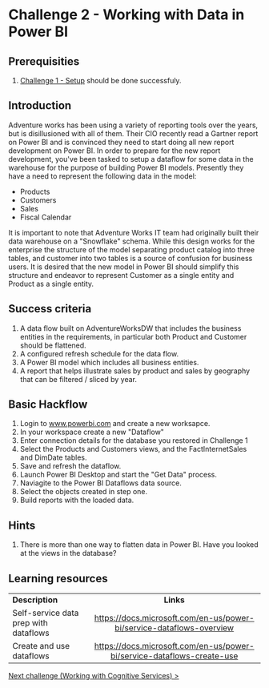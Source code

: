# Challenge 2 - Working with Data in Power BI

## Prerequisities

1. [Challenge 1 - Setup](./01-Setup.md) should be done successfuly.


## Introduction

Adventure works has been using a variety of reporting tools over the years, but is disillusioned with all of them.  Their CIO recently read a Gartner report on Power BI and is convinced they need to start doing all new report development on Power BI.  In order to prepare for the new report development, you've been tasked to setup a dataflow for some data in the warehouse for the purpose of building Power BI models.  Presently they have a need to represent the following data in the model:
*   Products
*   Customers
*   Sales
*   Fiscal Calendar

It is important to note that Adventure Works IT team had originally built their data warehouse on a "Snowflake" schema.  While this design works for the enterprise the structure of the model separating product catalog into three tables, and customer into two tables is a source of confusion for business users.  It is desired that the new model in Power BI should simplify this structure and endeavor to represent Customer as a single entity and Product as a single entity.


## Success criteria
1.  A data flow built on AdventureWorksDW that includes the business entities in the requirements, in particular both Product and Customer should be flattened.
1.  A configured refresh schedule for the data flow.
1.  A Power BI model which includes all business entities.
1.  A report that helps illustrate sales by product and sales by geography that can be filtered / sliced by year.


## Basic Hackflow
1. Login to www.powerbi.com and create a new worksapce.
1. In your workspace create a new "Dataflow"
1. Enter connection details for the database you restored in Challenge 1
1. Select the Products and Customers views, and the FactInternetSales and DimDate tables.
1. Save and refresh the dataflow.
1. Launch Power BI Desktop and start the "Get Data" process.
1. Naviagite to the Power BI Dataflows data source.
1. Select the objects created in step one.
1. Build reports with the loaded data. 

## Hints

1. There is more than one way to flatten data in Power BI.  Have you looked at the views in the database?

## Learning resources

|                                            |                                                                                                                                                       |
| ------------------------------------------ | :---------------------------------------------------------------------------------------------------------------------------------------------------: |
| **Description**                            |                                                                       **Links**                                                                       |
| Self-service data prep with dataflows | <https://docs.microsoft.com/en-us/power-bi/service-dataflows-overview> |
| Create and use dataflows                    |                                <https://docs.microsoft.com/en-us/power-bi/service-dataflows-create-use>                                |

[Next challenge (Working with Cognitive Services) >](./03-CognitiveServices.md)